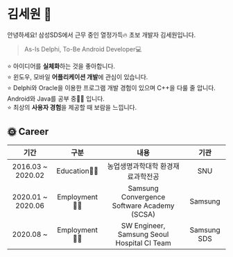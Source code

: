 # 김세원 👩
안녕하세요! 삼성SDS에서 근무 중인 열정가득🔥 초보 개발자 김세원입니다.  
> As-Is Delphi, To-Be Android Developer💻

⭐️ 아이디어를 **실체화**하는 것을 좋아합니다.   
⭐️ 윈도우, 모바일 **어플리케이션 개발**에 관심이 있습니다.    
⭐️ Delphi와 Oracle을 이용한 프로그램 개발 경험이 있으며 C++을 다룰 줄 압니다. Android와 Java를 공부 중👩‍💻 입니다.   
⭐️ 최상의 **사용자 경험**을 제공할 때 보람을 느낍니다.


## 🌞 Career
|        기간       	|     구분     	|                     내용                    	|     기관    	|
|:-----------------:	|:------------:	|:-------------------------------------------:	|:-----------:	|
| 2016.03 ~ 2020.02 	|  Education👩‍🎓 	|      농업생명과학대학 환경재료과학전공      	|     SNU     	|
| 2020.01 ~ 2020.06 	| Employment👩‍💻 	|     Samsung Convergence Software Academy (SCSA)    	|   Samsung   	|
| 2020.08 ~         	| Employment👩‍💻 	| SW Engineer, Samsung Seoul Hospital CI Team 	| Samsung SDS 	|
